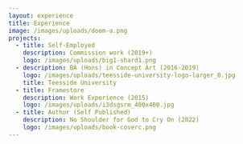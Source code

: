 ```yaml
---
layout: experience
title: Experience
image: /images/uploads/doom-a.png
projects:
  - title: Self-Employed
    description: Commission work (2019+)
    logo: /images/uploads/big1-shard1.png
  - description: BA (Hons) in Concept Art (2016-2019)
    logo: /images/uploads/teesside-university-logo-larger_0.jpg
    title: Teesside University
  - title: Framestore
    description: Work Experience (2015)
    logo: /images/uploads/i3dsgsrm_400x400.jpg
  - title: Author (Self Published)
    description: No Shoulder for God to Cry On (2022)
    logo: /images/uploads/book-coverc.png
---
```

